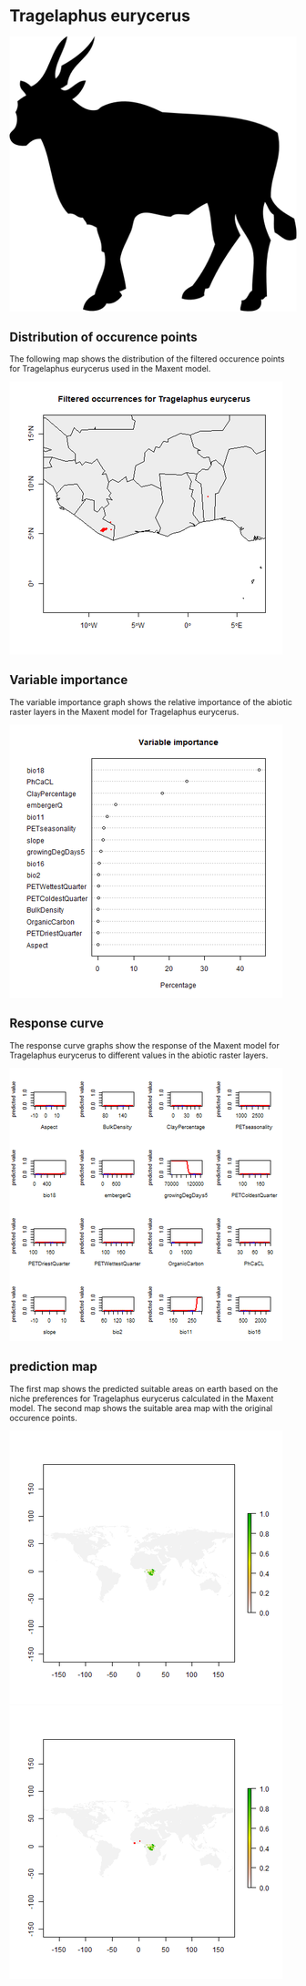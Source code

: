# Tragelaphus eurycerus 

![](image_taxa.png) 

## Distribution of occurence points 
The following map shows the distribution of the filtered occurence points for Tragelaphus eurycerus used in the Maxent model. 

![](occurrences.png)
    
## Variable importance 
The variable importance graph shows the relative importance of the abiotic raster layers in the  Maxent model for Tragelaphus eurycerus. 

![](valid_maxent_variable_importance.png)
    
## Response curve 
The response curve graphs show the response of the Maxent model for Tragelaphus eurycerus to different values in the abiotic raster layers. 

![](valid_maxent_response_curve.png)
    
## prediction map 
The first map shows the predicted suitable areas on earth based on the niche preferences for Tragelaphus eurycerus calculated in the Maxent model. The second map shows the suitable area map with the original occurence points.

![](prediction_map.png)
![](prediction_occurence_map.png)
    
